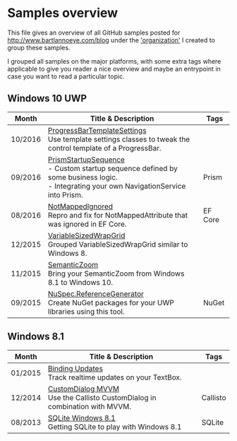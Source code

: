 
# Samples overview

This file gives an overview of all GitHub samples posted for http://www.bartlannoeye.com/blog under the ['organization'](https://github.com/bartlannoeye-com) I created to group these samples.

I grouped all samples on the major platforms, with some extra tags where applicable to give you reader a nice overview and maybe an entrypoint in case you want to read a particular topic.

## Windows 10 UWP

|Month  |Title & Description|Tags|
|-------|-------------------|----|
|10/2016|[ProgressBarTemplateSettings][9]<br/>Use template settings classes to tweak the control template of a ProgressBar.||
|09/2016|[PrismStartupSequence][8]<br/>- Custom startup sequence defined by some business logic.<br/>- Integrating your own NavigationService into Prism.|Prism|
|08/2016|[NotMappedIgnored][7]<br/>Repro and fix for NotMappedAttribute that was ignored in EF Core.|EF Core|
|12/2015|[VariableSizedWrapGrid][6]<br/>Grouped VariableSizedWrapGrid similar to Windows 8.||
|11/2015|[SemanticZoom][5]<br/>Bring your SemanticZoom from Windows 8.1 to Windows 10.||
|09/2015|[NuSpec.ReferenceGenerator][4]<br/>Create NuGet packages for your UWP libraries using this tool.|NuGet|


## Windows 8.1

|Month  |Title & Description|Tags|
|-------|-------------------|----|
|01/2015|[Binding Updates][3]<br/>Track realtime updates on your TextBox.||
|12/2014|[CustomDialog MVVM][2]<br/>Use the Callisto CustomDialog in combination with MVVM.|Callisto|
|08/2013|[SQLite Windows 8.1][1]<br/>Getting SQLite to play with Windows 8.1|SQLite|


[1]: https://github.com/bartlannoeye-com/2013-08-SQLiteOnWindows8.1
[2]: https://github.com/bartlannoeye-com/2014-12-CustomDialogMVVM
[3]: https://github.com/bartlannoeye-com/2015-01-BindingUpdates
[4]: https://github.com/bartlannoeye-com/2015-09-NuspecReferenceGenerator
[5]: https://github.com/bartlannoeye-com/2015-11-SemanticZoom
[6]: https://github.com/bartlannoeye-com/2015-12-VariableSizedWrapGrid
[7]: https://github.com/bartlannoeye-com/2016-08-NotMappedIgnored
[8]: https://github.com/bartlannoeye-com/2016-09-PrismStartupSequence
[9]: https://github.com/bartlannoeye-com/2016-10-ProgressBarTemplateSettings
